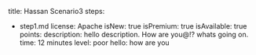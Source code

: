 title: Hassan Scenario3
steps:
  - step1.md
license: Apache
isNew: true
isPremium: true
isAvailable: true
points:
description: hello description. How are you@!? whats going on.
time: 12 minutes
level: poor
hello: how are you

